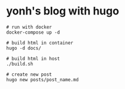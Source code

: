 # yonh's blog with hugo
```
# run with docker
docker-compose up -d

# build html in container
hugo -d docs/

# build html in host
./build.sh

# create new post
hugo new posts/post_name.md

```

